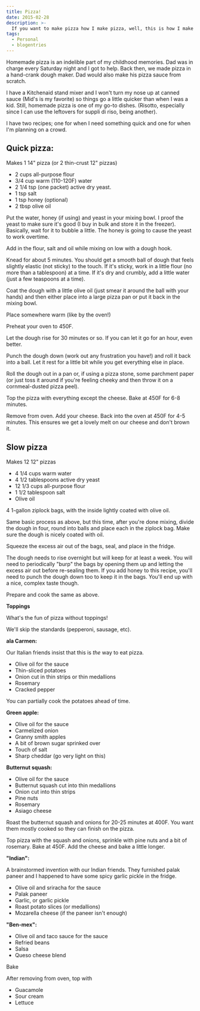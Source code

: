 ```yaml
---
title: Pizza!
date: 2015-02-28
description: >-
  If you want to make pizza how I make pizza, well, this is how I make pizza
tags:
  - Personal
  - blogentries
---
```


Homemade pizza is an indelible part of my childhood memories. Dad was in charge every Saturday night and I got to help. Back then, we made pizza in a hand-crank dough maker. Dad would also make his pizza sauce from scratch.

I have a Kitchenaid stand mixer and I won't turn my nose up at canned sauce (Mid's is my favorite) so things go a little quicker than when I was a kid. Still, homemade pizza is one of my go-to dishes. (Risotto, especially since I can use the leftovers for suppli di riso, being another).

I have two recipes; one for when I need something quick and one for when I'm planning on a crowd.

## Quick pizza:

Makes 1 14" pizza (or 2 thin-crust 12" pizzas)

* 2 cups all-purpose flour
* 3/4 cup warm (110-120F) water
* 2 1/4 tsp (one packet) active dry yeast.
* 1 tsp salt
* 1 tsp honey (optional)
* 2 tbsp olive oil

Put the water, honey (if using) and yeast in your mixing bowl. I proof the yeast to make sure it's good (I buy in bulk and store it in the freezer). Basically, wait for it to bubble a little. The honey is going to cause the yeast to work overtime.

Add in the flour, salt and oil while mixing on low with a dough hook. 

Knead for about 5 minutes. You should get a smooth ball of dough that feels slightly elastic (not sticky) to the touch. If it's sticky, work in a little flour (no more than a tablespoon) at a time. If it's dry and crumbly, add a little water (just a few teaspoons at a time).

Coat the dough with a little olive oil (just smear it around the ball with your hands) and then either place into a large pizza pan or put it back in the mixing bowl.

Place somewhere warm (like by the oven!)

Preheat your oven to 450F. 

Let the dough rise for 30 minutes or so. If you can let it go for an hour, even better.

Punch the dough down (work out any frustration you have!) and roll it back into a ball. Let it rest for a little bit while you get everything else in place.

Roll the dough out in a pan or, if using a pizza stone, some parchment paper (or just toss it around if you're feeling cheeky and then throw it on a cornmeal-dusted pizza peel).

Top the pizza with everything except the cheese. Bake at 450F for 6-8 minutes.

Remove from oven. Add your cheese. Back into the oven at 450F for 4-5 minutes. This ensures we get a lovely melt on our cheese and don't brown it.

## Slow pizza

Makes 12 12" pizzas

* 4 1/4 cups warm water
* 4 1/2 tablespoons active dry yeast
* 12 1/3 cups all-purpose flour
* 1 1/2 tablespoon salt
* Olive oil

4 1-gallon ziplock bags, with the inside lightly coated with olive oil. 

Same basic process as above, but this time, after you're done mixing, divide the dough in four, round into balls and place each in the ziplock bag. Make sure the dough is nicely coated with oil. 

Squeeze the excess air out of the bags, seal, and place in the fridge. 

The dough needs to rise overnight but will keep for at least a week. You will need to periodically "burp" the bags by opening them up and letting the excess air out before re-sealing them. If you add honey to this recipe, you'll need to punch the dough down too to keep it in the bags. You'll end up with a nice, complex taste though.

Prepare and cook the same as above.

**Toppings**

What's the fun of pizza without toppings!

We'll skip the standards (pepperoni, sausage, etc).

**ala Carmen:**

Our Italian friends insist that this is *the* way to eat pizza.

* Olive oil for the sauce  
* Thin-sliced potatoes
* Onion cut in thin strips or thin medallions
* Rosemary
* Cracked pepper  

You can partially cook the potatoes ahead of time.  

**Green apple:**

* Olive oil for the sauce
* Carmelized onion
* Granny smith apples
* A bit of brown sugar sprinked over
* Touch of salt
* Sharp cheddar (go very light on this)  

**Butternut squash:**

* Olive oil for the sauce
* Butternut squash cut into thin medallions
* Onion cut into thin strips
* Pine nuts
* Rosemary
* Asiago cheese  

Roast the butternut squash and onions for 20-25 minutes at 400F. You want them mostly cooked so they can finish on the pizza.

Top pizza with the squash and onions, sprinkle with pine nuts and a bit of rosemary. Bake at 450F. Add the cheese and bake a little longer.

**"Indian":**

A brainstormed invention with our Indian friends. They furnished palak paneer and I happened to have some spicy garlic pickle in the fridge.

* Olive oil and sriracha for the sauce
* Palak paneer
* Garlic, or garlic pickle
* Roast potato slices (or medallions)
* Mozarella cheese (if the paneer isn't enough)

**"Ben-mex":**

* Olive oil and taco sauce for the sauce
* Refried beans
* Salsa
* Queso cheese blend  

Bake 

After removing from oven, top with

* Guacamole
* Sour cream
* Lettuce
